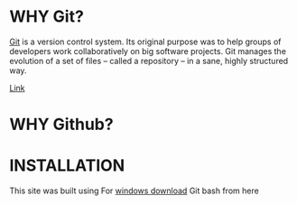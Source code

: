<!--git-cheatsheet-for-github  -->
#   WHY Git?
[Git](https://github.com/) is a version control system. Its original purpose was to help groups of developers work collaboratively on big software projects. Git manages the evolution of a set of files – called a repository – in a sane, highly structured way.

[Link](https://github.com/)

# WHY Github?


# INSTALLATION
This site was built using For [windows download](https://gitforwindows.org/) Git bash from here